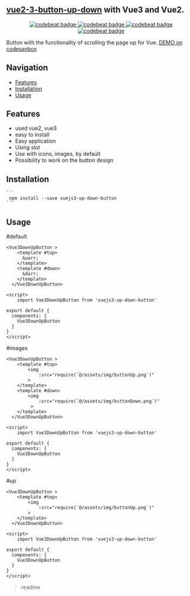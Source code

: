 <snippet>
  <content>
  
##  [vue2-3-button-up-down](https://github.com/AlexeyZelenko/vue3_typescript/tree/master/src/vue-button-up) with Vue3 and Vue2.

<p align="center">
    <a href="https://www.npmjs.com/package/vue-button-up">
      <img alt="codebeat badge" src="https://img.shields.io/badge/version-1.0.3%20-44cc11.svg" />
    </a>
    <a href="https://www.npmjs.com/package/tiptap-vuetify">
      <img alt="codebeat badge" src="https://img.shields.io/badge/license-ISC%20-44cc11.svg" />
    </a>
    <a href="https://standardjs.com/">
      <img alt="codebeat badge" src="https://badgen.net/badge/code%20style/standard/f2a" />
    </a>
    <a href="https://www.npmjs.com/package/tiptap-vuetify">
      <img alt="codebeat badge" src="https://img.shields.io/badge/size-15%20kB-44cc11.svg" />
    </a>
  </p>
  
  Button with the functionality of scrolling the page up for Vue.
  [DEMO on codesanbox](https://codesandbox.io/s/vuejs3-up-down-button-s7j80?file=/src/App.vue)
  
  ## Navigation  
  <!-- TOC -->
  
  - [Features](#features)
  - [Installation](#installation)
  - [Usage](#Usage)
  <!-- /TOC -->
  
  ## Features
  
  - used vue2, vue3
  - easy to install
  - Easy application
  - Using slot
  - Use with icons, images, by default
  - Possibility to work on the button design
 
  
  ## Installation
  
    ```
     npm install --save vuejs3-up-down-button
    ```

## Usage
 #default
```
<Vue3DownUpButton >
    <template #top>
      &uarr;
    </template>
    <template #down>
      &darr;
    </template>
  </Vue3DownUpButton>

<script>
    import Vue3DownUpButton from 'vuejs3-up-down-button'
    
export default {
  components: {
    Vue3DownUpButton
  }
}
</script>
``` 
 #images
```
<Vue3DownUpButton >
    <template #top>
        <img
            :src="require(`@/assets/img/buttonUp.png`)"
        >
    </template>
    <template #down>
        <img
            :src="require(`@/assets/img/buttonDown.png`)"
         >
    </template>
  </Vue3DownUpButton>

<script>
    import Vue3DownUpButton from 'vuejs3-up-down-button'
    
export default {
  components: {
    Vue3DownUpButton
  }
}
</script>
```
#up
```
<Vue3DownUpButton >
    <template #top>
        <img
            :src="require(`@/assets/img/buttonUp.png`)"
        >
    </template>
  </Vue3DownUpButton>

<script>
    import Vue3DownUpButton from 'vuejs3-up-down-button'
    
export default {
  components: {
    Vue3DownUpButton
  }
}
</script>
```

></content>
><tabTrigger>readme</tabTrigger>
</snippet>